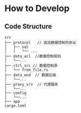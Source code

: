 
#  How to Develop

## Code Structure

```
src
├── protocol   // 追加数据控制的协议
│   ├── sql
│   │   └── ...
├── data_acl  //数据控制规则
│   └──...
├── ctrl_src // 数据控制源
│   └── from_file.rs
├── data_end  // 数据后端
│   └──...
├── proxy_srv  // 代理服务 
│   └──...
├── config 
│   └──...
├── app
cargo.toml

```